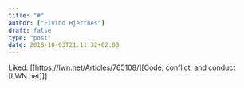 ```yaml
---
title: "#"
author: ["Eivind Hjertnes"]
draft: false
type: "post"
date: 2018-10-03T21:11:32+02:00
---
```


Liked: [[<https://lwn.net/Articles/765108/>][Code, conflict, and conduct
[LWN.net]]]
